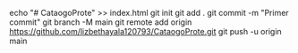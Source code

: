 echo "# CataogoProte" >> index.html
git init
git add .
git commit -m "Primer commit"
git branch -M main
git remote add origin https://github.com/lizbethayala120793/CataogoProte.git
git push -u origin main
